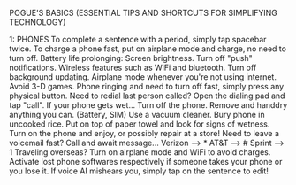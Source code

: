 POGUE'S BASICS (ESSENTIAL TIPS AND SHORTCUTS FOR SIMPLIFYING TECHNOLOGY)

1: PHONES
    To complete a sentence with a period, simply tap spacebar twice.
    To charge a phone fast, put on airplane mode and charge, no need to turn off.
    Battery life prolonging:
        Screen brightness.
        Turn off "push" notifications.
        Wireless features such as WiFi and bluetooth.
        Turn off background updating.
        Airplane mode whenever you're not using internet.
        Avoid 3-D games.
    Phone ringing and need to turn off fast, simply press any physical button.
    Need to redial last person called? Open the dialing pad and tap "call".
    If your phone gets wet...
        Turn off the phone.
        Remove and handdry anything you can. (Battery, SIM)
        Use a vacuum cleaner.
        Bury phone in uncooked rice.
        Put on top of paper towel and look for signs of wetness.
        Turn on the phone and enjoy, or possibly repair at a store!
    Need to leave a voicemail fast?
        Call and await message...
        Verizon --> *
        AT&T --> #
        Sprint --> 1
    Traveling overseas? Turn on airplane mode and WiFi to avoid charges.
    Activate lost phone softwares respectively if someone takes your phone or you lose it.
    If voice AI mishears you, simply tap on the sentence to edit!